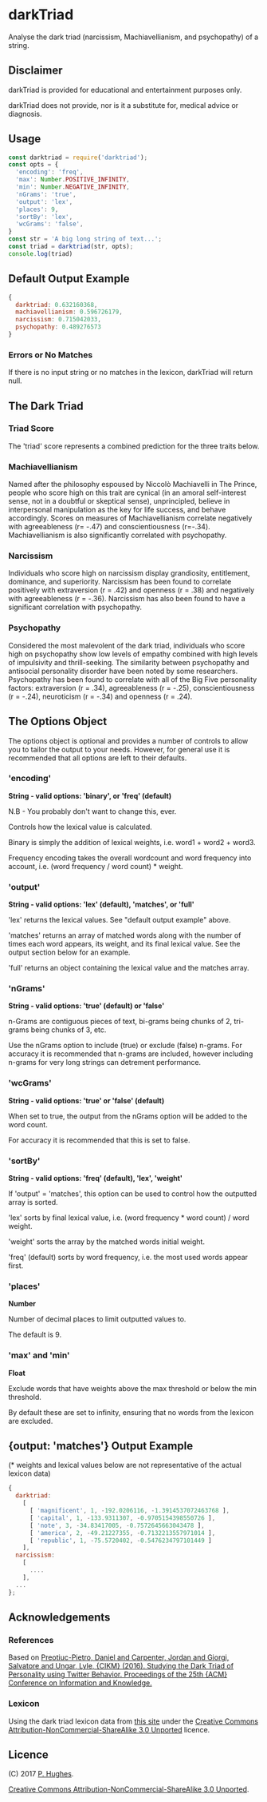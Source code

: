 # darkTriad

Analyse the dark triad (narcissism, Machiavellianism, and psychopathy) of a string.

## Disclaimer

darkTriad is provided for educational and entertainment purposes only.

darkTriad does not provide, nor is it a substitute for, medical advice or diagnosis.

## Usage
```javascript
const darktriad = require('darktriad');
const opts = {
  'encoding': 'freq',
  'max': Number.POSITIVE_INFINITY,
  'min': Number.NEGATIVE_INFINITY,
  'nGrams': 'true',
  'output': 'lex',
  'places': 9,
  'sortBy': 'lex',
  'wcGrams': 'false',
}
const str = 'A big long string of text...';
const triad = darktriad(str, opts);
console.log(triad)
```

## Default Output Example
```javascript
{
  darktriad: 0.632160368,
  machiavellianism: 0.596726179,
  narcissism: 0.715042033,
  psychopathy: 0.489276573
}
```

### Errors or No Matches
If there is no input string or no matches in the lexicon, darkTriad will return null.

## The Dark Triad

### Triad Score
The 'triad' score represents a combined prediction for the three traits below.

### Machiavellianism
Named after the philosophy espoused by Niccolò Machiavelli in The Prince, people who score high on this trait are cynical (in an amoral self-interest sense, not in a doubtful or skeptical sense), unprincipled, believe in interpersonal manipulation as the key for life success, and behave accordingly. Scores on measures of Machiavellianism correlate negatively with agreeableness (r= -.47) and conscientiousness (r=-.34). Machiavellianism is also significantly correlated with psychopathy.

### Narcissism
Individuals who score high on narcissism display grandiosity, entitlement, dominance, and superiority. Narcissism has been found to correlate positively with extraversion (r = .42) and openness (r = .38) and negatively with agreeableness (r = -.36). Narcissism has also been found to have a significant correlation with psychopathy.

### Psychopathy
Considered the most malevolent of the dark triad, individuals who score high on psychopathy show low levels of empathy combined with high levels of impulsivity and thrill-seeking. The similarity between psychopathy and antisocial personality disorder have been noted by some researchers. Psychopathy has been found to correlate with all of the Big Five personality factors: extraversion (r = .34), agreeableness (r = -.25), conscientiousness (r = -.24), neuroticism (r = -.34) and openness (r = .24).

## The Options Object

The options object is optional and provides a number of controls to allow you to tailor the output to your needs. However, for general use it is recommended that all options are left to their defaults.

### 'encoding'

**String - valid options: 'binary', or 'freq' (default)**

N.B - You probably don't want to change this, ever.

Controls how the lexical value is calculated.

Binary is simply the addition of lexical weights, i.e. word1 + word2 + word3.

Frequency encoding takes the overall wordcount and word frequency into account, i.e. (word frequency / word count) * weight.

### 'output'

**String - valid options: 'lex' (default), 'matches', or 'full'**

'lex' returns the lexical values. See "default output example" above.

'matches' returns an array of matched words along with the number of times each word appears, its weight, and its final lexical value. See the output section below for an example.

'full' returns an object containing the lexical value and the matches array.

### 'nGrams'

**String - valid options: 'true' (default) or 'false'**

n-Grams are contiguous pieces of text, bi-grams being chunks of 2, tri-grams being chunks of 3, etc.

Use the nGrams option to include (true) or exclude (false) n-grams. For accuracy it is recommended that n-grams are included, however including n-grams for very long strings can detrement performance.

### 'wcGrams'

**String - valid options: 'true' or 'false' (default)**

When set to true, the output from the nGrams option will be added to the word count.

For accuracy it is recommended that this is set to false.

### 'sortBy'

**String - valid options: 'freq' (default), 'lex', 'weight'**

If 'output' = 'matches', this option can be used to control how the outputted array is sorted.

'lex' sorts by final lexical value, i.e. (word frequency * word count) / word weight.

'weight' sorts the array by the matched words initial weight.

'freq' (default) sorts by word frequency, i.e. the most used words appear first.

### 'places'

**Number**

Number of decimal places to limit outputted values to.

The default is 9.

### 'max' and 'min'

**Float**

Exclude words that have weights above the max threshold or below the min threshold.

By default these are set to infinity, ensuring that no words from the lexicon are excluded.

## {output: 'matches'} Output Example
(* weights and lexical values below are not representative of the actual lexicon data)

```javascript
{
  darktriad:
    [
      [ 'magnificent', 1, -192.0206116, -1.3914537072463768 ],
      [ 'capital', 1, -133.9311307, -0.9705154398550726 ],
      [ 'note', 3, -34.83417005, -0.7572645663043478 ],
      [ 'america', 2, -49.21227355, -0.7132213557971014 ],
      [ 'republic', 1, -75.5720402, -0.5476234797101449 ]
    ],
  narcissism:
    [
      ....
    ],
  ...
};
```

## Acknowledgements

### References

Based on [Preotiuc-Pietro, Daniel and Carpenter, Jordan and Giorgi, Salvatore and Ungar, Lyle, {CIKM} (2016). Studying the Dark Triad of Personality using Twitter Behavior. Proceedings of the 25th {ACM} Conference on Information and Knowledge.](http://wwbp.org/papers/darktriad16cikm.pdf)

### Lexicon
Using the dark triad lexicon data from [this site](https://sites.sas.upenn.edu/danielpr/pages/resources) under the [Creative Commons Attribution-NonCommercial-ShareAlike 3.0 Unported](http://creativecommons.org/licenses/by-nc-sa/3.0/) licence.

## Licence
(C) 2017 [P. Hughes](https://www.phugh.es).

[Creative Commons Attribution-NonCommercial-ShareAlike 3.0 Unported](http://creativecommons.org/licenses/by-nc-sa/3.0/).